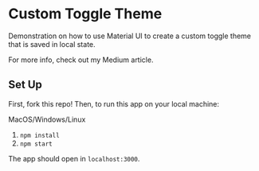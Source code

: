 # Custom Toggle Theme

Demonstration on how to use Material UI to create a custom toggle theme that is saved in local state.

For more info, check out my Medium article.
## Set Up

First, fork this repo! Then, to run this app on your local machine:

MacOS/Windows/Linux

1.  `npm install`
2.  `npm start`

The app should open in `localhost:3000`.
